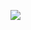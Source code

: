 [![](https://jitpack.io/v/Prashant-knows-it/crudmysql.svg)](https://jitpack.io/#Prashant-knows-it/crudmysql)
